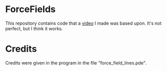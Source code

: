 # ForceFields
This repository contains code that a [video](https://youtu.be/-ZhigqBMWqk) I made was based upon. It's not perfect, but I think it works.

# Credits
Credits were given in the program in the file "force_field_lines.pde".
